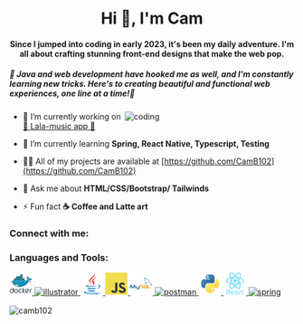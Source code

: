 <h1 align="center">Hi 👋, I'm Cam</h1>
<h4 align="center">Since I jumped into coding in early 2023, it's been my daily adventure. I'm all about crafting stunning front-end designs that make the web pop.</h4> 
<h5>🚀 Java and web development have hooked me as well, and I'm constantly learning new tricks. Here's to creating beautiful and functional web experiences, one line at a time!🚀</h5>
<img align="right" alt="coding" width="300" src="https://media2.giphy.com/media/VzGQrj8sLH4GLcSiG1/giphy.gif?cid=ecf05e47ufvw38td0gdns5y532oxwjxgdek693ip5ikhw74o&ep=v1_gifs_related&rid=giphy.gif&ct=g">

- 🔭 I’m currently working on [🎵 Lala-music app 🎵](https://github.com/CamB102/Lala-music-app)

- 🌱 I’m currently learning **Spring, React Native, Typescript, Testing**

- 👨‍💻 All of my projects are available at [https://github.com/CamB102](https://github.com/CamB102)

- 💬 Ask me about **HTML/CSS/Bootstrap/ Tailwinds**

- ⚡ Fun fact **☕ Coffee and Latte art**

<h3 align="left">Connect with me:</h3>
<p align="left">
</p>

<h3 align="left">Languages and Tools:</h3>
<p align="left"> <a href="https://www.docker.com/" target="_blank" rel="noreferrer"> <img src="https://raw.githubusercontent.com/devicons/devicon/master/icons/docker/docker-original-wordmark.svg" alt="docker" width="40" height="40"/> </a> <a href="https://www.adobe.com/in/products/illustrator.html" target="_blank" rel="noreferrer"> <img src="https://www.vectorlogo.zone/logos/adobe_illustrator/adobe_illustrator-icon.svg" alt="illustrator" width="40" height="40"/> </a> <a href="https://www.java.com" target="_blank" rel="noreferrer"> <img src="https://raw.githubusercontent.com/devicons/devicon/master/icons/java/java-original.svg" alt="java" width="40" height="40"/> </a> <a href="https://developer.mozilla.org/en-US/docs/Web/JavaScript" target="_blank" rel="noreferrer"> <img src="https://raw.githubusercontent.com/devicons/devicon/master/icons/javascript/javascript-original.svg" alt="javascript" width="40" height="40"/> </a> <a href="https://www.mysql.com/" target="_blank" rel="noreferrer"> <img src="https://raw.githubusercontent.com/devicons/devicon/master/icons/mysql/mysql-original-wordmark.svg" alt="mysql" width="40" height="40"/> </a> <a href="https://postman.com" target="_blank" rel="noreferrer"> <img src="https://www.vectorlogo.zone/logos/getpostman/getpostman-icon.svg" alt="postman" width="40" height="40"/> </a> <a href="https://www.python.org" target="_blank" rel="noreferrer"> <img src="https://raw.githubusercontent.com/devicons/devicon/master/icons/python/python-original.svg" alt="python" width="40" height="40"/> </a> <a href="https://reactjs.org/" target="_blank" rel="noreferrer"> <img src="https://raw.githubusercontent.com/devicons/devicon/master/icons/react/react-original-wordmark.svg" alt="react" width="40" height="40"/> </a> <a href="https://spring.io/" target="_blank" rel="noreferrer"> <img src="https://www.vectorlogo.zone/logos/springio/springio-icon.svg" alt="spring" width="40" height="40"/> </a> </p>

<p><img align="center" src="https://github-readme-streak-stats.herokuapp.com/?user=camb102&" alt="camb102" /></p>
